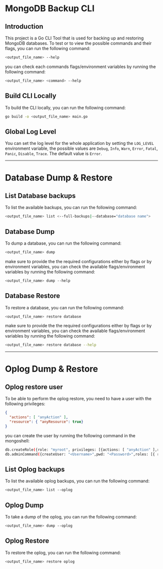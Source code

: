 # MongoDB Backup CLI

## Introduction
This project is a Go CLI Tool that is used for backing up and restoring MongoDB databases. To test or to view the possible commands and their flags, you can run the following command:

```bash
<output_file_name> --help
```

you can check each commands flags/environment variables by running the following command:

```bash
<output_file_name> <command> --help
```

## Build CLI Locally
To build the CLI locally, you can run the following command:

```bash
go build -o <output_file_name> main.go
```


## Global Log Level
You can set the log level for the whole application by setting the `LOG_LEVEL` environment variable, the possible values are `Debug`, `Info`, `Warn`, `Error`, `Fatal`, `Panic`, `Disable`, `Trace`. The default value is `Error`.

---

# Database Dump & Restore

## List Database backups
To list the available backups, you can run the following command:

```bash
<output_file_name> list <--full-backups|--database="database name">
```

## Database Dump
To dump a database, you can run the following command:

```bash
<output_file_name> dump
```

make sure to provide the the required configurations either by flags or by environment variables, you can check the available flags/environment variables by running the following command:

```bash
<output_file_name> dump --help
```

## Database Restore
To restore a database, you can run the following command:

```bash
<output_file_name> restore database
```

make sure to provide the the required configurations either by flags or by environment variables, you can check the available flags/environment variables by running the following command:

```bash
<output_file_name> restore database --help
```

---

# Oplog Dump & Restore


## Oplog restore user
To be able to perform the oplog restore, you need to have a user with the following privileges:

```json
{
  "actions": [ "anyAction" ],
  "resource": { "anyResource": true}
}
```

you can create the user by running the following command in the mongoshell:

```bash
db.createRole({role: "myroot", privileges: [{actions: [ "anyAction" ],resource: { anyResource: true }}],roles: []})
db.adminCommand({createUser: "<Username>",pwd: "<Password>",roles: [{ role: "root", db: "admin" },{ role: "myroot", db: "admin" }]})
```

## List Oplog backups
To list the available oplog backups, you can run the following command:

```bash
<output_file_name> list --oplog
```

## Oplog Dump
To take a dump of the oplog, you can run the following command:

```bash
<output_file_name> dump --oplog
```

## Oplog Restore
To restore the oplog, you can run the following command:

```bash
<output_file_name> restore oplog
```
